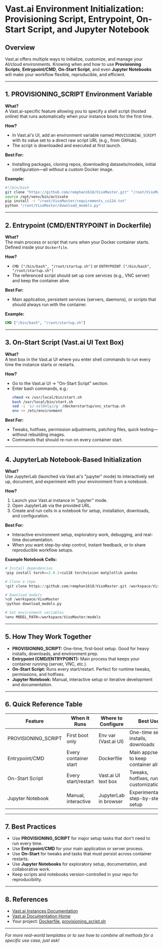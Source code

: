# Vast.ai Environment Initialization: Provisioning Script, Entrypoint, On-Start Script, and Jupyter Notebook

## Overview

Vast.ai offers multiple ways to initialize, customize, and manage your AI/cloud environments. Knowing when and how to use **Provisioning Scripts**, **Entrypoint/CMD**, **On-Start Script**, and even **Jupyter Notebooks** will make your workflow flexible, reproducible, and efficient.

---

## 1. PROVISIONING_SCRIPT Environment Variable

**What?**  
A Vast.ai-specific feature allowing you to specify a shell script (hosted online) that runs automatically when your instance boots for the first time.

**How?**  
- In Vast.ai's UI, add an environment variable named `PROVISIONING_SCRIPT` with its value set to a direct raw script URL (e.g., from GitHub).
- The script is downloaded and executed at first launch.

**Best For:**  
- Installing packages, cloning repos, downloading datasets/models, initial configuration—all without a custom Docker image.

**Example:**
```bash
#!/bin/bash
git clone "https://github.com/remphan1618/VisoMaster.git" "/root/VisoMaster"
source /opt/venv/bin/activate
pip install -r "/root/VisoMaster/requirements_cu124.txt"
python "/root/VisoMaster/download_models.py"
```

---

## 2. Entrypoint (CMD/ENTRYPOINT in Dockerfile)

**What?**  
The main process or script that runs when your Docker container starts.  
Defined inside your `Dockerfile`.

**How?**  
- `CMD ["/bin/bash", "/root/startup.sh"]` or `ENTRYPOINT ["/bin/bash", "/root/startup.sh"]`
- The referenced script should set up core services (e.g., VNC server) and keep the container alive.

**Best For:**  
- Main application, persistent services (servers, daemons), or scripts that should always run with the container.

**Example:**
```dockerfile
CMD ["/bin/bash", "/root/startup.sh"]
```

---

## 3. On-Start Script (Vast.ai UI Text Box)

**What?**  
A text box in the Vast.ai UI where you enter shell commands to run every time the instance starts or restarts.

**How?**  
- Go to the Vast.ai UI → "On-Start Script" section.
- Enter bash commands, e.g.:
  ```bash
  chmod +x /usr/local/bin/start.sh
  bash /usr/local/bin/start.sh
  sed -i 's/-sslOnly//g' /dockerstartup/vnc_startup.sh
  env >> /etc/environment
  ```

**Best For:**  
- Tweaks, hotfixes, permission adjustments, patching files, quick testing—without rebuilding images.
- Commands that should re-run on every container start.

---

## 4. JupyterLab Notebook-Based Initialization

**What?**  
Use JupyterLab (launched via Vast.ai's "jupyter" mode) to interactively set up, document, and experiment with your environment from a notebook.

**How?**  
1. Launch your Vast.ai instance in "jupyter" mode.
2. Open JupyterLab via the provided URL.
3. Create and run cells in a notebook for setup, installation, downloads, and configuration.

**Best For:**  
- Interactive environment setup, exploratory work, debugging, and real-time documentation.
- When you want step-by-step control, instant feedback, or to share reproducible workflow setups.

**Example Notebook Cells:**
```python
# Install dependencies
!pip install torch==2.0.1+cu118 torchvision matplotlib pandas

# Clone a repo
!git clone https://github.com/remphan1618/VisoMaster.git /workspace/VisoMaster

# Download models
%cd /workspace/VisoMaster
!python download_models.py

# Set environment variables
%env MODEL_PATH=/workspace/VisoMaster/models
```

---

## 5. How They Work Together

- **PROVISIONING_SCRIPT:** One-time, first-boot setup. Good for heavy installs, downloads, and environment prep.
- **Entrypoint (CMD/ENTRYPOINT):** Main process that keeps your container running (server, VNC, etc.).
- **On-Start Script:** Runs every start/restart. Perfect for runtime tweaks, permissions, and hotfixes.
- **Jupyter Notebook:** Manual, interactive setup or iterative development and documentation.

---

## 6. Quick Reference Table

| Feature                | When It Runs           | Where to Configure     | Best Use                                 |
|------------------------|------------------------|-----------------------|------------------------------------------|
| PROVISIONING_SCRIPT    | First boot only        | Env var (Vast.ai UI)  | One-time setup, installs, downloads      |
| Entrypoint/CMD         | Every container start  | Dockerfile            | Main app/server to keep container alive  |
| On-Start Script        | Every start/restart    | Vast.ai UI text box   | Tweaks, hotfixes, runtime customizations |
| Jupyter Notebook       | Manual, interactive    | JupyterLab in browser | Experimentation, step-by-step setup      |

---

## 7. Best Practices

- Use **PROVISIONING_SCRIPT** for major setup tasks that don't need to run every time.
- Use **Entrypoint/CMD** for your main application or server process.
- Use **On-Start** for tweaks and tasks that must persist across container restarts.
- Use **Jupyter Notebooks** for exploratory setup, documentation, and collaborative work.
- Keep scripts and notebooks version-controlled in your repo for reproducibility.

---

## 8. References

- [Vast.ai Instances Documentation](https://docs.vast.ai/instances)
- [Vast.ai Documentation Home](https://docs.vast.ai/)
- Your project: [Dockerfile](https://github.com/remphan1618/Red/blob/main/Dockerfile), [provisioning_script.sh](https://github.com/remphan1618/Red/blob/main/provisioning_script.sh)

---

*For more real-world templates or to see how to combine all methods for a specific use case, just ask!*